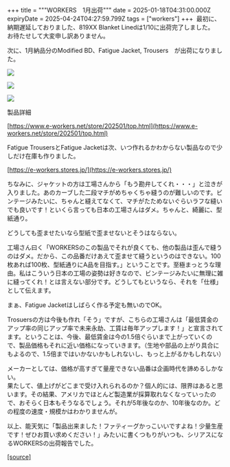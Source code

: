 +++
title = """WORKERS　1月出荷"""
date = 2025-01-18T04:31:00.000Z
expiryDate = 2025-04-24T04:27:59.799Z
tags = ["workers"]
+++
 最初に、納期遅延しておりました、819XX Blanket Linedは1/10に出荷完了しました。  
お待たせして大変申し訳ありません。

  

次に、1月納品分のModified BD、Fatigue Jacket, Trousers　が出荷になりました。

[![](https://blogger.googleusercontent.com/img/b/R29vZ2xl/AVvXsEgFj0OoFclMdFQMNxXjXxtAe95YFCUTE6Ph25lXLn8qGixaXcv9koDvryRPCyQ3w9KMFbO0HfibvpXXetMljvvausPoea20AcL5B2uN8fMfVUX5zRWAiJ9PXcG7Jywt7FKuX0uA3YGS_Z-6tlMrfJ0gqJB-imRn7peLe2wRPxUJoPiSNI7Fz5oOZIvAnH8/s320/1-2.jpg)](https://blogger.googleusercontent.com/img/b/R29vZ2xl/AVvXsEgFj0OoFclMdFQMNxXjXxtAe95YFCUTE6Ph25lXLn8qGixaXcv9koDvryRPCyQ3w9KMFbO0HfibvpXXetMljvvausPoea20AcL5B2uN8fMfVUX5zRWAiJ9PXcG7Jywt7FKuX0uA3YGS_Z-6tlMrfJ0gqJB-imRn7peLe2wRPxUJoPiSNI7Fz5oOZIvAnH8/s1125/1-2.jpg)

  

[![](https://blogger.googleusercontent.com/img/b/R29vZ2xl/AVvXsEiI3WP7SX7_5dix7mEHTvKHSIMLGhwDCKU6KNvhhLEf7J88u4g1zISc6VcHWZh7UgBoolN8GAj4OuLnsHXp9RxzW6UKQtGrxM7DqChrXs0WpnkUrh-nnvjwqB1utgQz2JD8OyuoBVt7yvRl7Fi7xzFSWMiCHvJxgM_D1nkeZLXX6t0t0D0q8TdeAci8zSE/s320/i1-6.jpg)](https://blogger.googleusercontent.com/img/b/R29vZ2xl/AVvXsEiI3WP7SX7_5dix7mEHTvKHSIMLGhwDCKU6KNvhhLEf7J88u4g1zISc6VcHWZh7UgBoolN8GAj4OuLnsHXp9RxzW6UKQtGrxM7DqChrXs0WpnkUrh-nnvjwqB1utgQz2JD8OyuoBVt7yvRl7Fi7xzFSWMiCHvJxgM_D1nkeZLXX6t0t0D0q8TdeAci8zSE/s1050/i1-6.jpg)

  

[![](https://blogger.googleusercontent.com/img/b/R29vZ2xl/AVvXsEhi6zu-6BN6sGLznOz78iyxoTC4kh-Sbr9ShBjQKBR2_mF9kHZ0pdOJ8Upqt5NRE2WOv9ZQcOHSpeacHRzpOx8XavkHR-j-shzhh2APZ2un0WRY2mrX0uBLQO4wpbceagWdEhDK7RDE2sOXWy5d3rxsVWmZ5lpZlKDJ4pHTsuaGVhj6uEmG7h_1OdODIEk/s320/1.jpg)](https://blogger.googleusercontent.com/img/b/R29vZ2xl/AVvXsEhi6zu-6BN6sGLznOz78iyxoTC4kh-Sbr9ShBjQKBR2_mF9kHZ0pdOJ8Upqt5NRE2WOv9ZQcOHSpeacHRzpOx8XavkHR-j-shzhh2APZ2un0WRY2mrX0uBLQO4wpbceagWdEhDK7RDE2sOXWy5d3rxsVWmZ5lpZlKDJ4pHTsuaGVhj6uEmG7h_1OdODIEk/s1125/1.jpg)

  

  

製品詳細

[https://www.e-workers.net/store/202501/top.html](https://www.e-workers.net/store/202501/top.html)

  

Fatigue TrousersとFatigue Jacketは次、いつ作れるかわからない製品なので少しだけ在庫も作りました。

[https://e-workers.stores.jp/](https://e-workers.stores.jp/)

  

ちなみに、ジャケットの方は工場さんから「もう勘弁してくれ・・・」と泣きが入りました。あのカーブした二段マチがめちゃくちゃ縫うのが難しいのです。ビンテージみたいに、ちゃんと縫えてなくて、マチがたためないぐらいラフな縫いでも良いです！といくら言っても日本の工場さんはダメ。ちゃんと、綺麗に、型紙通り。

どうしても歪ませたいなら型紙で歪ませないとそうはならない。

工場さん曰く「WORKERSのこの製品でそれが良くても、他の製品は歪んで縫うのはダメ。だから、この品番だけあえて歪ませて縫うというのはできない。100枚あれば100枚、型紙通りにA品を目指す。」ということです。至極まっとうな理由。私はこういう日本の工場の姿勢は好きなので、ビンテージみたいに無理に雑に縫ってくれ！とは言えない部分です。どうしてもというなら、それを「仕様」として伝えます。

まぁ、Fatigue Jacketはしばらく作る予定も無いのでOK。

Trosuersの方は今後も作れ「そう」ですが、こちらの工場さんは「最低賃金のアップ率の同じアップ率で未来永劫、工賃は毎年アップします！」と宣言されてます。ということは、今後、最低賃金は今の1.5倍ぐらいまで上がっていくので、製品価格もそれに近い価格になっていきます。（生地や部品の上がり具合にもよるので、1.5倍まではいかないかもしれないし、もっと上がるかもしれない）

メーカーとしては、価格が高すぎて量産できない品番は企画時代を諦めるしかない。  
果たして、値上げがどこまで受け入れられるのか？個人的には、限界はあると思います。その結果、アメリカでほとんど製造業が採算取れなくなっていったので、おそらく日本もそうなるでしょう。それが5年後なのか、10年後なのか。どの程度の速度・規模かはわかりませんが。

  

以上、能天気に「製品出来ました！ファティーグかっこいいですよね！少量生産です！ぜひお買い求めください！」みたいに書くつもりがいつも、シリアスになるWORKERSの出荷報告でした。

[[source]](https://eworkers.blogspot.com/2025/01/workers1.html)
